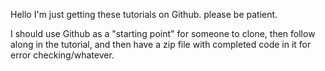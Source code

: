 Hello I'm just getting these tutorials on Github. please be patient.

I should use Github as a "starting point" for someone to clone, then follow along in the tutorial, and then have a zip file with completed code in it for error checking/whatever.